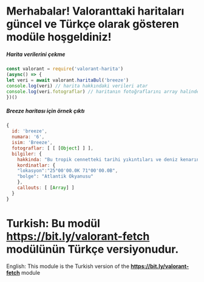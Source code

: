 # Merhabalar! Valoranttaki haritaları güncel ve Türkçe olarak gösteren modüle hoşgeldiniz!

##### Harita verilerini çekme
````js
const valorant = require('valorant-harita')
(async() => {
let veri = await valorant.haritaBul('breeze')
console.log(veri) // harita hakkındaki verileri atar
console.log(veri.fotograflar) // haritanın fotoğraflarını array halinde gönderir
})()
````

##### Breeze haritası için örnek çıktı
````js
{
  id: 'breeze',
  numara: '6',
  isim: 'Breeze',
  fotograflar: [ [ [Object] ] ],
  bilgiler: {
    hakkinda: "Bu tropik cennetteki tarihi yıkıntıları ve deniz kenarındaki mağaraları keşfe çıkın. Ama arkanızı kollayacak ajanlara ihtiyacınız var. Açık alanlarda ve uzun menzilli çatışmalarda buna ihtiyacınız olacak. Dikkati elden bırakmadığınız sürece Breeze'de su akar, yolunu bulur.", 
    kordinatlar: {
    "lokasyon":"25°00'00.0K 71°00'00.0B",
    "bolge": "Atlantik Okyanusu"
    },
    callouts: [ [Array] ]
  }
}
````
# Turkish: Bu modül **https://bit.ly/valorant-fetch** modülünün Türkçe versiyonudur.
English: This module is the Turkish version of the **https://bit.ly/valorant-fetch** module
